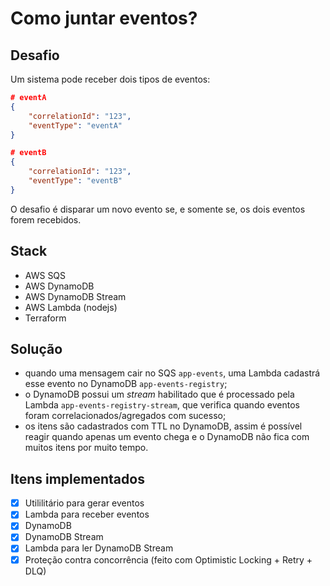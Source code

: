 # Como juntar eventos?

## Desafio

Um sistema pode receber dois tipos de eventos:

```json
# eventA
{
    "correlationId": "123",
    "eventType": "eventA"
}

# eventB
{
    "correlationId": "123",
    "eventType": "eventB"
}
```

O desafio é disparar um novo evento se, e somente se, os dois eventos forem recebidos.

## Stack

- AWS SQS
- AWS DynamoDB
- AWS DynamoDB Stream
- AWS Lambda (nodejs)
- Terraform


## Solução

- quando uma mensagem cair no SQS `app-events`, uma Lambda cadastrá esse evento no DynamoDB `app-events-registry`;
- o DynamoDB possui um *stream* habilitado que é processado pela Lambda `app-events-registry-stream`, que verifica quando eventos foram correlacionados/agregados com sucesso;
- os itens são cadastrados com TTL no DynamoDB, assim é possível reagir quando apenas um evento chega e o DynamoDB não fica com muitos itens por muito tempo.

## Itens implementados

- [x] Utililitário para gerar eventos
- [x] Lambda para receber eventos
- [x] DynamoDB
- [x] DynamoDB Stream
- [x] Lambda para ler DynamoDB Stream
- [x] Proteção contra concorrência (feito com Optimistic Locking + Retry + DLQ)
